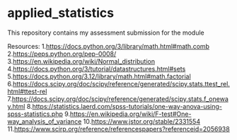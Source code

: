 # applied_statistics

This repository contains my assessment submission for the module





Resources:
1.https://docs.python.org/3/library/math.html#math.comb
2.https://peps.python.org/pep-0008/
3.https://en.wikipedia.org/wiki/Normal_distribution
4.https://docs.python.org/3/tutorial/datastructures.html#sets
5.https://docs.python.org/3.12/library/math.html#math.factorial
6.https://docs.scipy.org/doc/scipy/reference/generated/scipy.stats.ttest_rel.html#ttest-rel
7.https://docs.scipy.org/doc/scipy/reference/generated/scipy.stats.f_oneway.html
8.https://statistics.laerd.com/spss-tutorials/one-way-anova-using-spss-statistics.php
9.https://en.wikipedia.org/wiki/F-test#One-way_analysis_of_variance
10.https://www.jstor.org/stable/2331554
11.https://www.scirp.org/reference/referencespapers?referenceid=2056938